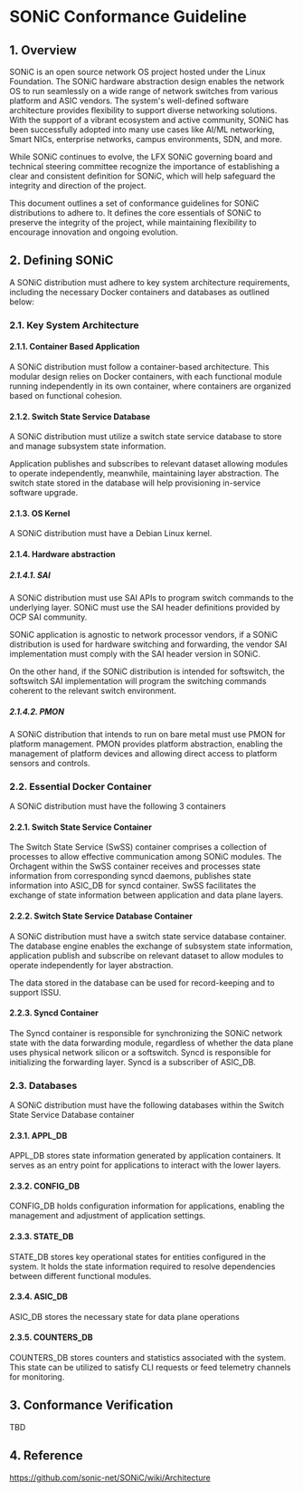 # SONiC Conformance Guideline

## 1. Overview 

SONiC is an open source network OS project hosted under the Linux Foundation. The SONiC hardware abstraction design enables the network OS to run seamlessly on a wide range of network switches from various platform and ASIC vendors. The system's well-defined software architecture provides flexibility to support diverse networking solutions. With the support of a vibrant ecosystem and active community, SONiC has been successfully adopted into many use cases like AI/ML networking, Smart NICs, enterprise networks, campus environments, SDN, and more. 

While SONiC continues to evolve, the LFX SONiC governing board and technical steering committee recognize the importance of establishing a clear and consistent definition for SONiC, which will help safeguard the integrity and direction of the project.

This document outlines a set of conformance guidelines for SONiC distributions to adhere to. It defines the core essentials of SONiC to preserve the integrity of the project, while maintaining flexibility to encourage innovation and ongoing evolution.

## 2. Defining SONiC 

A SONiC distribution must adhere to key system architecture requirements, including the necessary Docker containers and databases as outlined below:

### 2.1. Key System Architecture 

#### 2.1.1. Container Based Application 

A SONiC distribution must follow a container-based architecture. This modular design relies on Docker containers, with each functional module running independently in its own container, where containers are organized based on functional cohesion.


#### 2.1.2. Switch State Service Database

A SONiC distribution must utilize a switch state service database to store and manage subsystem state information.

Application publishes and subscribes to relevant dataset allowing modules to operate independently, meanwhile, maintaining layer abstraction. The switch state stored in the database will help provisioning in-service software upgrade. 


#### 2.1.3. OS Kernel 

A SONiC distribution must have a Debian Linux kernel.


#### 2.1.4. Hardware abstraction

##### 2.1.4.1. SAI 

A SONiC distribution must use SAI APIs to program switch commands to the underlying layer. SONiC must use the SAI header definitions provided by OCP SAI community.  

SONiC application is agnostic to network processor vendors, if a SONiC distribution is used for hardware switching and forwarding, the vendor SAI implementation must comply with the SAI header version in SONiC. 

On the other hand, if the SONiC distribution is intended for softswitch, the softswitch SAI implementation will program the switching commands coherent to the relevant switch environment. 


##### 2.1.4.2. PMON

A SONiC distribution that intends to run on bare metal must use PMON for platform management. PMON provides platform abstraction, enabling the management of platform devices and allowing direct access to platform sensors and controls.


### 2.2. Essential Docker Container 

A SONiC distribution must have the following 3 containers

#### 2.2.1. Switch State Service Container 

The Switch State Service (SwSS) container comprises a collection of processes to allow effective communication among SONiC modules. The Orchagent within the SwSS container receives and processes state information from corresponding syncd daemons, publishes state information into ASIC_DB for syncd container. SwSS facilitates the exchange of state information between application and data plane layers.  

#### 2.2.2. Switch State Service Database Container 


A SONiC distribution must have a switch state service database container. The database engine enables the exchange of subsystem state information, application publish and subscribe on relevant dataset to allow modules to operate independently for layer abstraction. 

The data stored in the database can be used for record-keeping and to support ISSU.

#### 2.2.3. Syncd Container

The Syncd container is responsible for synchronizing the SONiC network state with the data forwarding module, regardless of whether the data plane uses physical network silicon or a softswitch. Syncd is responsible for initializing the forwarding layer. Syncd is a subscriber of ASIC_DB.  

### 2.3. Databases

A SONiC distribution must have the following databases within the Switch State Service Database container

#### 2.3.1. APPL_DB

APPL_DB stores state information generated by application containers. It serves as an entry point for applications to interact with the lower layers. 

#### 2.3.2. CONFIG_DB

CONFIG_DB holds configuration information for applications, enabling the management and adjustment of application settings.

#### 2.3.3. STATE_DB

STATE_DB stores key operational states for entities configured in the system. It holds the state information required to resolve dependencies between different functional modules.

#### 2.3.4. ASIC_DB

ASIC_DB stores the necessary state for data plane operations

#### 2.3.5. COUNTERS_DB

COUNTERS_DB stores counters and statistics associated with the system. This state can be utilized to satisfy CLI requests or feed telemetry channels for monitoring.

## 3. Conformance Verification  

TBD

## 4. Reference 

https://github.com/sonic-net/SONiC/wiki/Architecture


